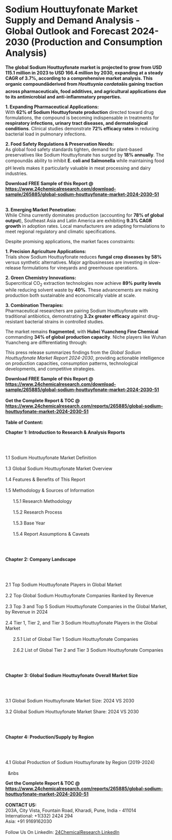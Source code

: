 <h1>Sodium Houttuyfonate Market Supply and Demand Analysis - Global Outlook and Forecast 2024-2030 (Production and Consumption Analysis)</h1><p><strong>The global Sodium Houttuyfonate market is projected to grow from <strong>USD 115.1 million in 2023 to USD 166.4 million by 2030</strong>, expanding at a steady <strong>CAGR of 3.7%</strong>, according to a comprehensive market analysis. This organic compoundâderived from <em>Houttuynia cordata</em>âis gaining traction across <strong>pharmaceuticals, food additives, and agricultural applications</strong> due to its antimicrobial and anti-inflammatory properties.</strong></p><p><strong>1. Expanding Pharmaceutical Applications:</strong><br>
With <strong>62% of Sodium Houttuyfonate production</strong> directed toward drug formulations, the compound is becoming indispensable in treatments for <strong>respiratory infections, urinary tract diseases, and dermatological conditions</strong>. Clinical studies demonstrate <strong>72% efficacy rates</strong> in reducing bacterial load in pulmonary infections.</p><p><strong>2. Food Safety Regulations &amp; Preservation Needs:</strong><br>
As global food safety standards tighten, demand for plant-based preservatives like Sodium Houttuyfonate has surged by <strong>18% annually</strong>. The compoundâs ability to inhibit <strong>E. coli and Salmonella</strong> while maintaining food pH levels makes it particularly valuable in meat processing and dairy industries.</p><div><b>Download FREE Sample of this Report @ 
            <a href="https://www.24chemicalresearch.com/download-sample/265885/global-sodium-houttuyfonate-market-2024-2030-51">
            https://www.24chemicalresearch.com/download-sample/265885/global-sodium-houttuyfonate-market-2024-2030-51</a></b></div><br><p><strong>3. Emerging Market Penetration:</strong><br>
While China currently dominates production (accounting for <strong>78% of global output</strong>), Southeast Asia and Latin America are exhibiting <strong>9.3% CAGR growth</strong> in adoption rates. Local manufacturers are adapting formulations to meet regional regulatory and climatic specifications.</p><p>Despite promising applications, the market faces constraints:</p><p><strong>1. Precision Agriculture Applications:</strong><br>
Trials show Sodium Houttuyfonate reduces <strong>fungal crop diseases by 58%</strong> versus synthetic alternatives. Major agribusinesses are investing in slow-release formulations for vineyards and greenhouse operations.</p><p><strong>2. Green Chemistry Innovations:</strong><br>
Supercritical CO<sub>2</sub> extraction technologies now achieve <strong>89% purity levels</strong> while reducing solvent waste by <strong>40%</strong>. These advancements are making production both sustainable and economically viable at scale.</p><p><strong>3. Combination Therapies:</strong><br>
Pharmaceutical researchers are pairing Sodium Houttuyfonate with traditional antibiotics, demonstrating <strong>3.2x greater efficacy</strong> against drug-resistant bacterial strains in controlled studies.</p><p>The market remains <strong>fragmented</strong>, with <strong>Hubei Yuancheng Fine Chemical</strong> commanding <strong>34% of global production capacity</strong>. Niche players like Wuhan Yuancheng are differentiating through:</p><p>This press release summarizes findings from the <em>Global Sodium Houttuyfonate Market Report 2024-2030</em>, providing actionable intelligence on production capacities, consumption patterns, technological developments, and competitive strategies.</p><div><b>Download FREE Sample of this Report @ 
            <a href="https://www.24chemicalresearch.com/download-sample/265885/global-sodium-houttuyfonate-market-2024-2030-51">
            https://www.24chemicalresearch.com/download-sample/265885/global-sodium-houttuyfonate-market-2024-2030-51</a></b></div><br><div><b>Get the Complete Report & TOC @ 
            <a href="https://www.24chemicalresearch.com/reports/265885/global-sodium-houttuyfonate-market-2024-2030-51">
            https://www.24chemicalresearch.com/reports/265885/global-sodium-houttuyfonate-market-2024-2030-51</a></b></div><br>
            <b>Table of Content:</b><p><p><strong>Chapter 1: Introduction to Research &amp; Analysis Reports</strong></p><br />
<br />
<p>1.1 Sodium Houttuyfonate  Market Definition<br /><br />
1.3 Global Sodium Houttuyfonate  Market Overview<br /><br />
1.4 Features &amp; Benefits of This Report<br /><br />
1.5 Methodology &amp; Sources of Information<br /><br />
&nbsp;&nbsp;&nbsp;&nbsp;&nbsp; 1.5.1 Research Methodology<br /><br />
&nbsp;&nbsp;&nbsp;&nbsp;&nbsp; 1.5.2 Research Process<br /><br />
&nbsp;&nbsp;&nbsp;&nbsp;&nbsp; 1.5.3 Base Year<br /><br />
&nbsp;&nbsp;&nbsp;&nbsp;&nbsp; 1.5.4 Report Assumptions &amp; Caveats</p><br />
<br />
<p><strong>Chapter 2: Company Landscape</strong></p><br />
<br />
<p>2.1 Top Sodium Houttuyfonate  Players in Global Market<br /><br />
2.2 Top Global Sodium Houttuyfonate  Companies Ranked by Revenue<br /><br />
2.3 Top 3 and Top 5 Sodium Houttuyfonate  Companies in the Global Market, by Revenue in 2024<br /><br />
2.4 Tier 1, Tier 2, and Tier 3 Sodium Houttuyfonate  Players in the Global Market<br /><br />
&nbsp;&nbsp;&nbsp;&nbsp;&nbsp; 2.5.1 List of Global Tier 1 Sodium Houttuyfonate  Companies<br /><br />
&nbsp;&nbsp;&nbsp;&nbsp;&nbsp; 2.6.2 List of Global Tier 2 and Tier 3 Sodium Houttuyfonate  Companies</p><br />
<br />
<p><strong>Chapter 3: Global Sodium Houttuyfonate  Overall Market Size</strong></p><br />
<br />
<p>3.1 Global Sodium Houttuyfonate  Market Size: 2024 VS 2030<br /><br />
3.2 Global Sodium Houttuyfonate  Market Share: 2024 VS 2030</p><br />
<br />
<p><strong>Chapter 4: Production/Supply by Region</strong></p><br />
<br />
<p>4.1 Global Production of Sodium Houttuyfonate  by Region (2019-2024)<br /><br />
&nbsp;&nbsp;&nbs</p><div><b>Get the Complete Report & TOC @ 
            <a href="https://www.24chemicalresearch.com/reports/265885/global-sodium-houttuyfonate-market-2024-2030-51">
            https://www.24chemicalresearch.com/reports/265885/global-sodium-houttuyfonate-market-2024-2030-51</a></b></div><br><b>CONTACT US:</b><br>
            203A, City Vista, Fountain Road, Kharadi, Pune, India - 411014<br>
            International: +1(332) 2424 294<br>
            Asia: +91 9169162030 <br><br>
            Follow Us On LinkedIn: <a href="https://www.linkedin.com/company/24chemicalresearch/">24ChemicalResearch LinkedIn</a>